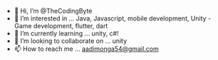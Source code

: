- 👋 Hi, I’m @TheCodingByte
- 👀 I’m interested in ... Java, Javascript, mobile development, Unity - Game development, flutter, dart
- 🌱 I’m currently learning ... unity, c#!
- 💞️ I’m looking to collaborate on ... unity
- 📫 How to reach me ... aadimonga54@gmail.com

<!---
TheCodingByte/TheCodingByte is a ✨ special ✨ repository because its `README.md` (this file) appears on your GitHub profile.
You can click the Preview link to take a look at your changes.
--->
